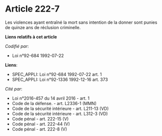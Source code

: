 # Article 222-7

Les violences ayant entraîné la mort sans intention de la donner sont punies de quinze ans de réclusion criminelle.

**Liens relatifs à cet article**

_Codifié par_:

  - Loi n°92-684 1992-07-22

**Liens**:

  - SPEC_APPLI: Loi n°92-684 1992-07-22 art. 1
  - SPEC_APPLI: Loi n°92-1336 1992-12-16 art. 373

_Cité par_:

  - Loi n°2016-457 du 14 avril 2016 - art. 1
  - Code de la défense. - art. L2336-1 (MMN)
  - Code de la sécurité intérieure - art. L211-13 (VD)
  - Code de la sécurité intérieure - art. L312-3 (VD)
  - Code pénal - art. 222-15 (V)
  - Code pénal - art. 222-44 (V)
  - Code pénal - art. 222-8 (V)
